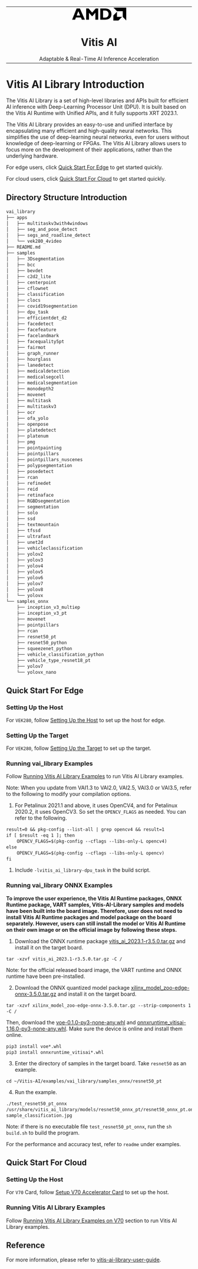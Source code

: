 ﻿<table class="sphinxhide">
 <tr>
   <td align="center"><img src="https://raw.githubusercontent.com/Xilinx/Image-Collateral/main/xilinx-logo.png" width="30%"/><h1>Vitis AI</h1><h0>Adaptable & Real-Time AI Inference Acceleration</h0>
   </td>
 </tr>
</table>

# Vitis AI Library Introduction
The Vitis AI Library is a set of high-level libraries and APIs built for efficient AI inference with Deep-Learning Processor Unit (DPU). It is built based on the Vitis AI Runtime with Unified APIs, and it fully supports XRT 2023.1.

The Vitis AI Library provides an easy-to-use and unified interface by encapsulating many efficient and high-quality neural networks. This simplifies the use of deep-learning neural networks, even for users without knowledge of deep-learning or FPGAs. The Vitis AI Library allows users to focus more on the development of their applications, rather than the underlying hardware.

For edge users, click 
[Quick Start For Edge](#quick-start-for-edge) to get started quickly. 

For cloud users, click 
[Quick Start For Cloud](#quick-start-for-cloud) to get started quickly.

## Directory Structure Introduction
```
vai_library
├── apps
│   ├── multitaskv3with4windows
│   ├── seg_and_pose_detect
│   ├── segs_and_roadline_detect
│   └── vek280_4video
├── README.md
├── samples
│   ├── 3Dsegmentation
│   ├── bcc
│   ├── bevdet
│   ├── c2d2_lite
│   ├── centerpoint
│   ├── cflownet
│   ├── classification
│   ├── clocs
│   ├── covid19segmentation
│   ├── dpu_task
│   ├── efficientdet_d2
│   ├── facedetect
│   ├── facefeature
│   ├── facelandmark
│   ├── facequality5pt
│   ├── fairmot
│   ├── graph_runner
│   ├── hourglass
│   ├── lanedetect
│   ├── medicaldetection
│   ├── medicalsegcell
│   ├── medicalsegmentation
│   ├── monodepth2
│   ├── movenet
│   ├── multitask
│   ├── multitaskv3
│   ├── ocr
│   ├── ofa_yolo
│   ├── openpose
│   ├── platedetect
│   ├── platenum
│   ├── pmg
│   ├── pointpainting
│   ├── pointpillars
│   ├── pointpillars_nuscenes
│   ├── polypsegmentation
│   ├── posedetect
│   ├── rcan
│   ├── refinedet
│   ├── reid
│   ├── retinaface
│   ├── RGBDsegmentation
│   ├── segmentation
│   ├── solo
│   ├── ssd
│   ├── textmountain
│   ├── tfssd
│   ├── ultrafast
│   ├── unet2d
│   ├── vehicleclassification
│   ├── yolov2
│   ├── yolov3
│   ├── yolov4
│   ├── yolov5
│   ├── yolov6
│   ├── yolov7
│   ├── yolov8
│   └── yolovx
└── samples_onnx
    ├── inception_v3_multiep
    ├── inception_v3_pt
    ├── movenet
    ├── pointpillars
    ├── rcan
    ├── resnet50_pt
    ├── resnet50_python
    ├── squeezenet_python
    ├── vehicle_classification_python
    ├── vehicle_type_resnet18_pt
    ├── yolov7
    └── yolovx_nano

```

## Quick Start For Edge
### Setting Up the Host
For `VEK280`, follow [Setting Up the Host](https://xilinx.github.io/Vitis-AI/3.5/html/docs/quickstart/vek280.html#setup-the-host) to set up the host for edge.

### Setting Up the Target
For `VEK280`, follow [Setting Up the Target](https://xilinx.github.io/Vitis-AI/3.5/html/docs/quickstart/vek280.html#setup-the-target) to set up the target.
	 	  
### Running vai_library Examples
Follow [Running Vitis AI Library Examples](../../src/vai_library/README.md#running-vitis-ai-library-examples) to run Vitis AI Library examples.

Note: When you update from VAI1.3 to VAI2.0, VAI2.5, VAI3.0 or VAI3.5, refer to the following to modify your compilation options.
1. For Petalinux 2021.1 and above, it uses OpenCV4, and for Petalinux 2020.2, it uses OpenCV3. So set the `OPENCV_FLAGS` as needed. You can refer to the following.
```
result=0 && pkg-config --list-all | grep opencv4 && result=1
if [ $result -eq 1 ]; then
	OPENCV_FLAGS=$(pkg-config --cflags --libs-only-L opencv4)
else
	OPENCV_FLAGS=$(pkg-config --cflags --libs-only-L opencv)
fi
```
1. Include `-lvitis_ai_library-dpu_task` in the build script.

### Running vai_library ONNX Examples
**To improve the user experience, the Vitis AI Runtime packages, ONNX Runtime package, VART samples, Vitis-AI-Library samples and
models have been built into the board image. Therefore, user does not need to install Vitis AI
Runtime packages and model package on the board separately. However, users can still install
the model or Vitis AI Runtime on their own image or on the official image by following these
steps.**

1. Download the ONNX runtime package [vitis_ai_2023.1-r3.5.0.tar.gz](https://www.xilinx.com/bin/public/openDownload?filename=vitis_ai_2023.1-r3.5.0.tar.gz) and install it on the target board. 
```
tar -xzvf vitis_ai_2023.1-r3.5.0.tar.gz -C /
```
Note: for the official released board image, the VART runtime and ONNX runtime have been pre-installed. 

2. Download the ONNX quantized model package [xilinx_model_zoo-edge-onnx-3.5.0.tar.gz](https://www.xilinx.com/bin/public/openDownload?filename=xilinx_model_zoo-edge-onnx-3.5.0.tar.gz) and install it on the target board.
```
tar -xzvf xilinx_model_zoo-edge-onnx-3.5.0.tar.gz --strip-components 1 -C /
```
Then, download the [voe-0.1.0-py3-none-any.whl](https://www.xilinx.com/bin/public/openDownload?filename=voe-0.1.0-py3-none-any.whl) and [onnxruntime_vitisai-1.16.0-py3-none-any.whl]( https://www.xilinx.com/bin/public/openDownload?filename=onnxruntime_vitisai-1.16.0-py3-none-any.whl). Make sure the device is online and install them online.
```
pip3 install voe*.whl
pip3 install onnxruntime_vitisai*.whl
```

3. Enter the directory of samples in the target board. Take `resnet50` as an example.
```
cd ~/Vitis-AI/examples/vai_library/samples_onnx/resnet50_pt
```

4. Run the example.
```
./test_resnet50_pt_onnx /usr/share/vitis_ai_library/models/resnet50_onnx_pt/resnet50_onnx_pt.onnx sample_classification.jpg
```
Note: if there is no executable file `test_resnet50_pt_onnx`, run the `sh build.sh` to build the program.

For the performance and accuracy test, refer to `readme` under examples.


## Quick Start For Cloud
### Setting Up the Host

For `V70` Card, follow [Setup V70 Accelerator Card](https://xilinx.github.io/Vitis-AI/3.5/html/docs/quickstart/v70.html#alveo-v70-setup) to set up the host.

### Running Vitis AI Library Examples
Follow [Running Vitis AI Library Examples on V70](../../src/vai_library/README.md#running-vitis-ai-library-examples-on-v70) section to run Vitis AI Library examples.

## Reference
For more information, please refer to [vitis-ai-library-user-guide](https://www.xilinx.com/support/documentation/sw_manuals/vitis_ai/master/ug1354-xilinx-ai-sdk.pdf).
